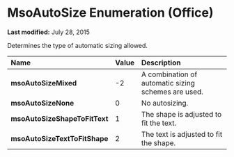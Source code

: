 
# MsoAutoSize Enumeration (Office)

 **Last modified:** July 28, 2015

Determines the type of automatic sizing allowed.


|**Name**|**Value**|**Description**|
|:-----|:-----|:-----|
| **msoAutoSizeMixed**|-2|A combination of automatic sizing schemes are used.|
| **msoAutoSizeNone**|0|No autosizing.|
| **msoAutoSizeShapeToFitText**|1|The shape is adjusted to fit the text.|
| **msoAutoSizeTextToFitShape**|2|The text is adjusted to fit the shape.|
